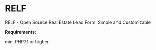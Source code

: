# RELF
RELF - Open Source Real Estate Lead Form. Simple and Customizable 

**Requirements:**

min. PHP7.1 or higher
